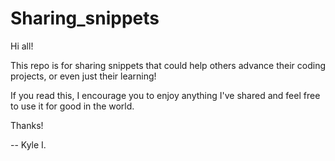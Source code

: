 # Sharing_snippets
Hi all!

This repo is for sharing snippets that could help others advance their coding projects, or even just their learning!

If you read this, I encourage you to enjoy anything I've shared and feel free to use it for good in the world. 

Thanks!

-- Kyle I.
